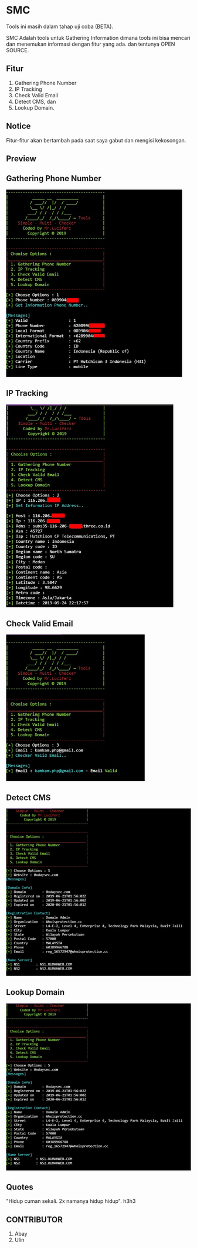 # SMC
Tools ini masih dalam tahap uji coba (BETA).

SMC Adalah tools untuk Gathering Information dimana tools ini bisa mencari dan menemukan informasi dengan fitur yang ada. dan tentunya OPEN SOURCE.

## Fitur
1. Gathering Phone Number
2. IP Tracking
3. Check Valid Email
4. Detect CMS, dan
5. Lookup Domain.

## Notice
Fitur-fitur akan bertambah pada saat saya gabut dan mengisi kekosongan.

## Preview
## Gathering Phone Number
![preview](https://raw.githubusercontent.com/0dayherman/SMC/master/preview.jpg)
## IP Tracking
![preview](https://raw.githubusercontent.com/0dayherman/SMC/master/preview%202.jpg)
## Check Valid Email
![preview](https://raw.githubusercontent.com/0dayherman/SMC/master/preview%203.jpg)
## Detect CMS
![preview](https://raw.githubusercontent.com/0dayherman/SMC/master/preview%205.jpg)
## Lookup Domain
![preview](https://raw.githubusercontent.com/0dayherman/SMC/master/preview%205.jpg)

## Quotes
"Hidup cuman sekali. 2x namanya hidup hidup". h3h3

## CONTRIBUTOR
1. Abay
2. Ulin
